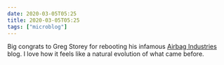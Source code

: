 ```yaml
---
date: 2020-03-05T05:25
title: 2020-03-05T05:25
tags: ["microblog"]
---
```


Big congrats to Greg Storey for rebooting his infamous [Airbag Industries](https://airbagindustries.com/) blog. I love how it feels like a natural evolution of what came before.
